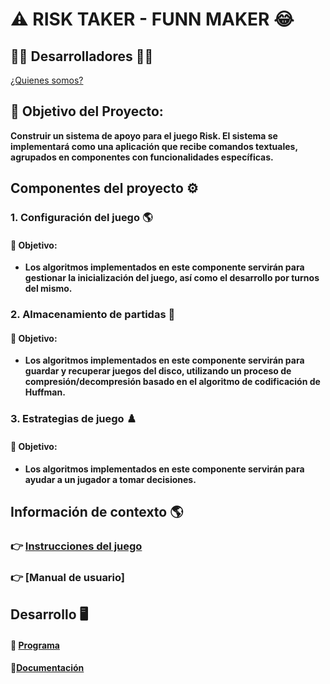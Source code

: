 # :warning: RISK TAKER - FUNN MAKER :joy:

## :man_technologist: Desarrolladores :man_technologist:
[¿Quienes somos?](https://github.com/Juaness06/Risk_taker-fun_maker/wiki/😎¿Quiénes-somos%3F😎)

## :dart: Objetivo del Proyecto:
__Construir un sistema de apoyo para el juego Risk. El sistema se implementará
como una aplicación que recibe comandos textuales, agrupados en componentes con funcionalidades específicas.__ 

## Componentes del proyecto :gear:

### 1. Configuración del juego :earth_americas:
#### :dart: Objetivo:
* __Los algoritmos implementados en este componente servirán para gestionar la inicialización del juego,
así como el desarrollo por turnos del mismo.__

### 2. Almacenamiento de partidas :floppy_disk:
#### :dart: Objetivo:
* __Los algoritmos implementados en este componente servirán para guardar y recuperar juegos del disco,
utilizando un proceso de compresión/decompresión basado en el algoritmo de codificación de Huffman.__

### 3. Estrategias de juego :chess_pawn:
#### :dart: Objetivo:
* __Los algoritmos implementados en este componente servirán para ayudar a un jugador a tomar decisiones.__

## Información de contexto :earth_americas:
### 👉 [Instrucciones del juego](https://github.com/Juaness06/Risk_taker-fun_maker/wiki/Reglas-del-Juego-%E2%80%90-Risk)
### 👉 [Manual de usuario]

## Desarrollo 🖥
#### :dart: [Programa](https://github.com/Juaness06/Risk_taker-fun_maker/tree/main/Contenido%20del%20juego)
#### 📎[Documentación](https://github.com/Juaness06/Risk_taker-fun_maker/wiki/Documentación-Proyecto-Risk)

